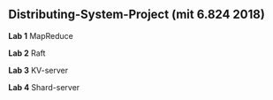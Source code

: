 
## Distributing-System-Project (mit 6.824 2018)

__Lab 1__ MapReduce

__Lab 2__ Raft

__Lab 3__ KV-server

__Lab 4__ Shard-server
